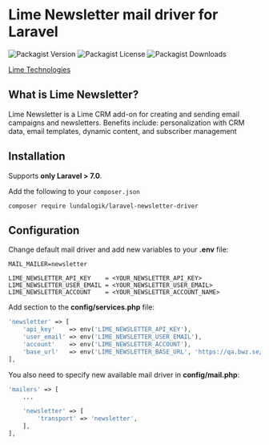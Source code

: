 # Lime Newsletter mail driver for Laravel


![Packagist Version](https://img.shields.io/packagist/v/Lundalogik/laravel-newsletter-driver)
![Packagist License](https://img.shields.io/packagist/l/Lundalogik/laravel-newsletter-driver)
![Packagist Downloads](https://img.shields.io/packagist/dm/Lundalogik/laravel-newsletter-driver)

[Lime Technologies](https://www.lime-technologies.com/)

## What is Lime Newsletter?
Lime Newsletter is a Lime CRM add-on for creating and sending email campaigns and newsletters. Benefits include: personalization with CRM data, email templates, dynamic content, and subscriber management

## Installation

Supports **only Laravel > 7.0**.

Add the following to your ``composer.json``

```
composer require lundalogik/laravel-newsletter-driver
```

## Configuration

Change default mail driver and add new variables to your **.env** file:

```.env
MAIL_MAILER=newsletter 

LIME_NEWSLETTER_API_KEY    = <YOUR_NEWSLETTER_API_KEY>
LIME_NEWSLETTER_USER_EMAIL = <YOUR_NEWSLETTER_USER_EMAIL>
LIME_NEWSLETTER_ACCOUNT    = <YOUR_NEWSLETTER_ACCOUNT_NAME>
```

Add section to the **config/services.php** file:

```php
'newsletter' => [
    'api_key'    => env('LIME_NEWSLETTER_API_KEY'),
    'user_email' => env('LIME_NEWSLETTER_USER_EMAIL'),
    'account'    => env('LIME_NEWSLETTER_ACCOUNT'),
    'base_url'   => env('LIME_NEWSLETTER_BASE_URL', 'https://qa.bwz.se/bedrock/'),
],
```

You also need to specify new available mail driver in **config/mail.php**:

```php
'mailers' => [
    ... 

    'newsletter' => [
        'transport' => 'newsletter',
    ],
],
```
